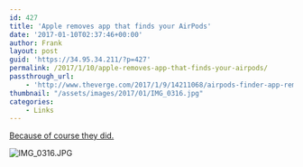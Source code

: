 ```yaml
---
id: 427
title: 'Apple removes app that finds your AirPods'
date: '2017-01-10T02:37:46+00:00'
author: Frank
layout: post
guid: 'https://34.95.34.211/?p=427'
permalink: /2017/1/10/apple-removes-app-that-finds-your-airpods/
passthrough_url:
    - 'http://www.theverge.com/2017/1/9/14211068/airpods-finder-app-removed-app-store?utm_campaign=theverge&utm_content=chorus&utm_medium=social&utm_source=twitter'
thumbnail: "/assets/images/2017/01/IMG_0316.jpg"
categories:
    - Links
---
```


[Because of course they did.](http://www.theverge.com/2017/1/9/14211068/airpods-finder-app-removed-app-store?utm_campaign=theverge&utm_content=chorus&utm_medium=social&utm_source=twitter)

![IMG_0316.JPG]({{site.url}}{{site.baseurl}}/assets/images/2017/01/IMG_0316.JPG)